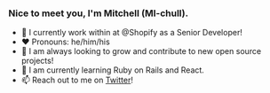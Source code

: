 ### Nice to meet you, I'm Mitchell (MI-chull). 
- 🔭 I currently work within at @Shopify as a Senior Developer! 
- ❤️ Pronouns: he/him/his
- 🧠 I am always looking to grow and contribute to new open source projects!
- 🌱 I am currently learning Ruby on Rails and React. 
- 📫 Reach out to me on [Twitter](https://twitter.com/ohcrit)! 

<!--
**ohcrit/ohcrit** is a ✨ _special_ ✨ repository because its `README.md` (this file) appears on your GitHub profile.

Here are some ideas to get you started:

- 🔭 I’m currently working on ...
- 🌱 I’m currently learning ...
- 👯 I’m looking to collaborate on ...
- 🤔 I’m looking for help with ...
- 💬 Ask me about ...
- 📫 How to reach me: ...
- 😄 Pronouns: ...
- ⚡ Fun fact: ...
-->
